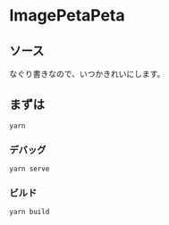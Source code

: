 # ImagePetaPeta

## ソース
なぐり書きなので、いつかきれいにします。

## まずは
```
yarn
```

### デバッグ
```
yarn serve
```

### ビルド
```
yarn build
```